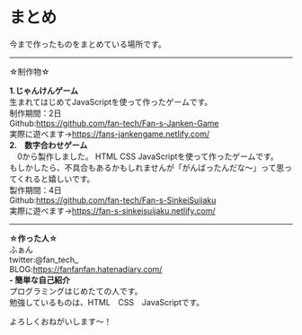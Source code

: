 # まとめ
今まで作ったものをまとめている場所です。  
***  
☆制作物☆  
  
**1.じゃんけんゲーム**  
 生まれてはじめてJavaScriptを使って作ったゲームです。  
 制作期間：2日  
 Github:https://github.com/fan-tech/Fan-s-Janken-Game  
 実際に遊べます→https://fans-jankengame.netlify.com/  
**2.　数字合わせゲーム**  
　0から製作しました。
  HTML CSS JavaScriptを使って作ったゲームです。  
  もしかしたら、不具合もあるかもしれませんが「がんばったんだな～」って思ってくれると嬉しいです。  
  製作期間：4日  
  Github:https://github.com/fan-tech/Fan-s-SinkeiSuijaku  
  実際に遊べます→https://fan-s-sinkeisuijaku.netlify.com/  　
  
***
**☆作った人☆**  
ふぁん  
twitter:@fan_tech_  
BLOG:https://fanfanfan.hatenadiary.com/  
**- 簡単な自己紹介**   
プログラミングはじめたての人です。  
勉強しているものは、HTML　CSS　JavaScriptです。  

よろしくおねがいします～！
